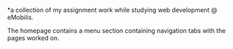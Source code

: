 *a collection of my assignment work while studying web development @ eMobilis.

The homepage contains a menu section containing navigation tabs with the pages worked on.